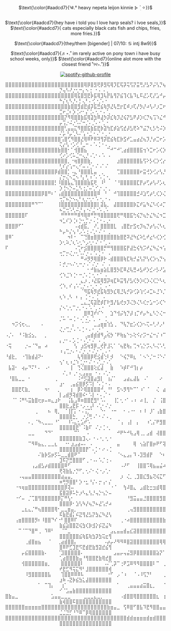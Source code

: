 <div align="center">

$\text{\color{#aadcd7}{༄.° heavy nepeta leijon kinnie ⊱  ۫ ׅ ✧}}$

$\text{\color{#aadcd7}{hey have i told you I love harp seals? i lvoe seals,}}$
$\text{\color{#aadcd7}{ cats especially black cats fish and chips, fries, more fries.}}$

$\text{\color{#aadcd7}{they/them [bigender] | 07/10: ♋︎ intj 8w9}}$

$\text{\color{#aadcd7}{♬⋆.˚ im rarely active on pony town i have busy school weeks, only}}$
$\text{\color{#aadcd7}{online alot more with the closest friend ˚୨୧⋆.˚}}$

[![spotify-github-profile](https://spotify-github-profile.kittinanx.com/api/view?uid=31zagpfr6pvi7t6x6m2d3nsey5fi&cover_image=true&theme=novatorem&show_offline=false&background_color=273a34&interchange=true&bar_color=7cb6a3&bar_color_cover=false)](https://github.com/kittinan/spotify-github-profile)

⣿⣿⣿⣿⣿⣿⣿⣿⣿⣿⣿⣿⣿⣿⣿⣿⣿⣿⣿⣿⣿⣿⣿⣿⢿⡿⣿⣻⢟⡿⣻⢯⢿⡹⣏⢯⡽⢭⢫⡝⣭⢛⡜⣣⠝⡬⢣⡙⢦⡙⢤⠣⠜⡐⢂⠒⡄⠢⢐⠀⠂⠄⠠⢀⠀
⣿⣿⣿⣿⣿⣿⣿⣿⣿⣿⣿⣿⣿⣿⣿⣿⣿⣿⣿⣿⣿⢿⣯⣿⣻⣟⡷⣯⢿⣹⢧⡟⣧⢻⡝⣮⢹⢎⣧⠹⣆⠯⣜⡡⢏⡜⣡⠚⡤⠓⡌⢆⠣⡘⠄⡃⢄⠃⠄⢊⠐⡈⠄⠂⠀
⣿⣿⣿⣿⣿⣿⣿⣿⣿⣿⣿⣿⣿⣿⣿⣿⣿⣿⣿⣷⣿⣿⣻⣾⣟⣾⡽⣯⣛⣮⢷⡻⣜⢧⣛⡖⣏⠾⡰⢏⡜⡳⡜⠴⢣⠜⡰⣉⠖⣉⠖⣈⠆⡱⢈⠔⠂⡌⢈⠄⢂⠐⠠⠈⡀
⣿⣿⣿⣿⣿⣿⣿⣿⣿⣿⣿⣿⣿⣿⣿⣿⣿⣿⡝⠻⢿⣿⣿⣷⣯⢿⣽⣳⠿⣼⡳⡽⣎⢷⡹⣜⢮⡝⣣⠟⡼⡱⢎⡙⢦⢩⠱⣌⠚⡤⢩⡐⠬⡐⠡⠌⠒⡈⠄⡈⠄⠂⢁⠐⠀
⣿⣿⣿⣿⣿⣿⣿⣿⣿⣿⣿⣿⣿⣿⣿⣿⣿⣿⢃⣤⣤⣍⠻⣿⣿⣯⣷⣯⣟⡷⣽⢳⣏⡾⣵⢫⣞⡼⣣⢟⠵⠙⣬⡙⢆⡣⢓⠬⡱⠌⡥⠘⡤⢁⠣⠌⢡⠐⣈⠐⠠⠁⠂⡀⠂
⣿⣿⣿⣿⣿⣿⣿⣿⣿⣿⣿⣿⣿⣿⣿⣿⣿⢡⣿⢋⠻⣿⣿⣜⢿⠿⠟⠿⠽⢻⡽⣟⣮⢷⣏⡷⣫⠞⣁⣤⣴⣜⢦⡹⡘⡴⣉⠖⡡⢍⡔⢣⠐⡡⢊⠘⣀⠒⠠⠈⠄⡁⠂⠄⡀
⣿⣿⣿⣿⣿⣿⣿⣿⣿⣿⣿⣿⣿⣿⣿⣿⣷⣿⣿⠂⠁⢺⣿⣿⣦⠀⠀⠀⠀⠀⠀⠉⠚⠉⠚⢁⣴⣾⣿⣿⣿⣯⢲⠱⣉⠖⡡⢎⡱⢊⠔⡡⢊⠥⣈⠒⢄⡘⠠⢁⠂⠄⠡⠀⠄
⣿⣿⣿⣿⣿⣿⣿⣿⣿⣿⣿⣿⣿⣿⣿⣿⣿⣿⣿⡀⠐⢶⣿⣿⣿⣷⡀⠀⠀⠀⠀⠀⠀⠀⣰⣿⣿⣿⣿⣿⣿⣧⢫⠕⡣⢎⡱⢊⡔⢃⠎⡔⢡⠒⢄⠊⠤⠠⢁⠂⠌⠠⠁⠌⠀
⣿⣿⣿⣿⣿⣿⣿⣿⣿⣿⣿⣿⣿⣿⣿⡿⣾⣿⣿⡁⠠⣄⠘⣿⣿⣿⣇⣤⠀⢀⠀⠀⠀⠀⢉⣿⣿⣿⣿⣿⣿⠖⣭⢚⡱⢊⡔⢣⡘⡌⡒⢌⠢⣉⠢⠘⡄⢃⠰⠈⠄⠡⢈⠐⡀
⣿⣿⣿⣿⣿⣿⣿⣿⣿⣿⣿⣿⣿⣿⣿⡃⠸⣿⣿⣧⣄⢹⣿⣿⣿⣷⣯⢟⠀⠸⠃⠀⠀⠈⠘⣿⣿⣿⣿⣿⣏⡟⡴⢋⡴⢣⠜⡡⢆⡱⢘⠢⡑⠤⣁⠣⢐⡈⠤⢁⠊⡐⢀⠂⡀
⣿⣿⣿⣿⣿⣿⣿⣿⣿⣿⣿⡿⣿⠛⠆⠁⢠⣾⣿⣿⣿⣿⣿⣿⣿⣿⣿⣿⠿⠀⠘⠀⠀⠚⢹⣿⣿⣿⣿⣿⣚⠼⣱⢋⡴⢃⢎⡱⢌⢒⡉⠦⡑⠢⢄⠃⢆⡐⢂⠂⠡⠐⡀⠂⠄
⣿⣿⣿⣿⣿⣿⣿⣿⠛⠙⠉⠁⠀⠀⠀⠀⢸⣿⣿⣿⣿⣿⣿⣿⣿⣿⣿⣿⡇⣽⣧⡀⠀⣼⣿⣿⣿⣿⣿⡷⣍⠞⣥⠳⣌⠣⢎⠴⡉⠦⣉⢒⠡⢃⠬⡘⢠⠐⠌⣈⠐⠡⢀⠡⠀
⣿⣿⣿⣿⣿⣿⠏⠀⠀⠀⠀⠀⠀⠀⠀⠀⠀⠛⠛⠛⠛⠛⠿⠻⢿⠿⠛⡛⠻⣿⣿⣿⣿⣿⢟⠛⢿⣿⣯⢓⢮⡙⢦⡓⣌⠳⣌⠲⣉⠲⣁⠎⡱⢈⠆⡑⢂⡉⡐⠠⢈⠐⠠⢀⠂
⣿⣿⣿⡿⠋⠁⠀⠀⠀⠀⠀⠀⠀⠀⠀⠀⠀⠀⠀⠀⠀⠠⢴⣾⣯⡀⠀⠜⡀⣿⣿⣿⣿⣇⠀⢠⣿⣟⡖⣫⢖⡹⢦⡙⡴⢣⢌⠣⢆⠓⡤⠓⡌⢢⠘⡠⠡⢐⠠⢁⠂⠌⠐⠀⡀
⣿⠿⠁⠀⠀⠀⠀⠀⠀⠀⠀⠀⠀⠀⠀⠀⠀⠀⠀⠲⠇⠂⠀⠉⢙⣿⣶⣿⣿⣿⣿⣿⣿⣿⣷⣿⣟⠽⣜⠳⣎⠵⣃⠞⣔⠣⢎⡱⢊⡱⢂⠵⡈⢆⠡⢂⠑⡠⢂⠂⠌⠐⠈⡀⠄
⠏⠀⠀⠀⠀⠀⠀⠀⠀⠀⠀⠀⠀⠀⠀⠀⠀⠀⠀⠀⠀⠠⢉⠖⣪⣿⣿⣿⣿⣿⡛⠛⢻⣿⣿⣿⣯⡟⣼⣓⢮⢳⡩⠞⣌⠳⣌⠲⢡⢒⡉⡒⢌⡐⢂⠡⠌⡐⠠⠈⠄⡁⠂⠀⠄
⠀⠀⠀⠀⠀⠀⠀⠀⠀⠀⠀⠀⠀⠀⠀⠀⠀⠀⠀⠀⠀⠀⠀⠛⠴⡻⡻⢿⣿⡿⠗⠠⣾⣿⣿⣿⢷⣏⢷⡚⣬⢣⡝⢣⢎⡱⢢⡙⢢⠅⡚⡐⠢⠌⢂⠒⡐⠠⠁⠌⡐⠀⠌⠀⠄
⠀⠀⠀⠀⠀⠀⠀⠀⠀⠀⠀⠀⠀⠀⠀⠀⠀⠀⠀⠀⠀⠀⠀⠀⠀⠂⠚⣷⣦⣶⣵⣇⣿⣻⡳⣏⠿⣜⢧⣛⠴⣣⠞⡱⣊⠔⡣⠜⣡⢊⠱⣈⠱⢈⠂⠒⡈⠄⡁⢂⠐⠈⠀⠄⠀
⠀⠀⠀⠀⠀⠀⠀⠀⠀⠀⠀⠀⠀⠀⠀⠀⠀⠀⠀⠀⠀⠀⠀⣄⡰⢀⠰⣜⣯⢿⣻⡽⢶⣏⠷⣭⢻⡜⣣⢎⡳⡱⢎⡱⢌⢎⡑⠣⢆⢊⠱⡀⠎⢠⠡⢁⡐⠠⠐⡀⠂⢈⠀⠄⠂
⠀⠀⠀⠀⠀⠀⠀⠀⠀⠀⠀⠀⠀⠀⠀⠀⠀⠀⠀⠀⠀⠀⠀⠈⠻⣯⢷⡻⣞⣯⢷⣻⡳⣎⢿⣘⢧⡚⡵⢊⡵⢱⢊⠴⣉⠦⣘⠱⡈⢆⠱⢀⠣⠀⠆⢠⠀⡁⠂⠄⢈⠀⠠⠀⠀
⠀⠀⠀⠀⠀⠀⠀⠀⠀⠀⠀⠀⠀⠀⠀⠀⠀⠀⠀⠀⠀⠀⠀⣀⣄⣈⢯⣽⣟⡾⡏⠗⣻⡜⣧⢞⡲⡹⢌⡳⢌⠣⢎⡒⣡⠒⡡⢎⠑⡌⠢⢁⢂⠉⡐⡀⠂⠄⠡⠈⡀⠄⠂⠀⠁
⠀⠀⠀⠀⠀⠀⠀⠀⠀⠀⠀⠀⠀⠀⠀⠀⠀⠀⠀⠀⠀⠀⠀⠀⣿⠿⣹⠞⠎⠑⠀⠀⣱⠙⢺⡬⢳⡙⡼⢰⡉⠞⡤⠓⣄⠣⡑⢌⠒⡈⠥⠈⠤⢈⠐⠠⠁⠌⡀⢁⠀⠄⠀⡁⠀
⠀⠀⠲⡩⢪⢖⢄⡀⠀⠀⠀⠄⠀⠀⠀⠀⠀⠀⠀⠀⢠⠀⠀⠈⠈⠁⠀⣀⣠⣶⣶⢱⣣⢀⠀⠙⢧⡙⣖⡡⢎⡱⠢⢍⠤⢃⠜⡠⠃⢌⡐⢉⡐⠠⠈⠄⡁⠂⠄⠂⢀⠂⠁⢀⠀
⠠⡈⠄⠀⠘⠨⣷⣪⣢⡀⠀⠀⡀⠀⠀⠀⠀⠀⠀⠀⠀⠀⠀⠀⢀⣤⣾⣾⣾⠻⣠⢮⡳⠈⠟⢷⣦⠑⡢⢕⠪⡔⡩⠒⣌⠒⡌⠰⠉⡄⡐⠂⠄⡡⢈⠐⠠⢁⠂⠌⠀⠄⢈⠀⠀
⠐⢭⠀⠀⠀⠀⡐⠤⠈⠙⣤⠀⠴⠀⠀⠀⠀⠀⠀⠀⠀⢣⠀⣰⣫⢶⣻⡿⣀⢞⡟⣸⢅⠁⠈⢦⣟⢷⡄⢉⠲⢡⡑⡩⢄⠣⢌⠡⢃⠰⢠⢉⡐⠄⠂⠌⡐⢀⠂⠌⡐⠈⡀⠄⠂
⠘⣾⣗⡀⠀⠐⢹⣷⣾⣼⠝⠂⠀⠀⠀⠀⠀⠀⠀⠀⠀⠀⢧⢻⣿⣿⡿⢟⣪⣾⢑⠇⡺⠀⠀⠑⢮⡙⠿⣆⠀⠁⠢⠑⡈⠒⠨⠑⠌⢢⠁⢆⠰⣈⠱⢈⡐⠂⠌⠐⠠⢁⡐⠠⢁
⠀⣧⣽⠂⠀⢴⡤⠙⠍⠃⠄⠀⠠⠂⠀⠀⠀⠀⠀⠀⡇⠀⢙⢌⣿⣿⣿⢕⣎⣼⠀⠀⣷⠀⠀⠱⡾⠏⠚⢹⡆⡴⠀⠀⠀⠀⠀⠀⠀⠀⠌⡀⠆⢀⠂⢄⣠⣤⣤⠀⠂⠄⠠⢁⠂
⠀⠘⣿⣧⣀⣀⠀⠂⠀⠀⠀⠀⠀⠀⠀⢀⠀⠀⠀⠀⠀⠀⠨⠚⡫⣽⣿⣴⣻⡇⠀⢰⡌⠁⠀⠀⣠⣴⣄⣼⣧⠀⠠⠁⠀⠀⠀⠔⠀⣰⠂⠀⢀⣤⣮⣿⡿⡫⠩⡇⠈⠄⡁⠂⠄
⠀⠀⣿⣿⣟⢏⣷⡀⠀⠀⠀⠀⠲⠂⠀⠀⡀⠀⠀⠀⡆⠀⡿⠕⢿⣿⣿⣿⣿⠚⡀⠘⠃⠀⣫⠢⡻⢻⠓⠉⠁⠰⠁⠈⠀⠀⢌⠀⣴⡇⣠⣾⡻⢽⣾⣿⠮⠂⠡⡇⠐⠠⢀⠁⠂
⠀⠀⠈⠁⠨⠛⠣⣭⣷⣿⢖⡶⠤⠶⣄⣰⠗⠀⠀⢨⣧⣠⠿⠶⣿⣿⣟⣻⠃⠡⠄⠀⠀⢸⡁⢂⠐⠁⠠⠰⠀⠴⢸⡀⠀⡌⠀⢨⣿⣿⣿⣗⣠⣟⡯⠐⡠⠠⢠⠇⠠⢁⠂⠌⡐
⠀⠀⠀⠀⠀⠀⠀⠀⠀⢀⠀⠀⠀⠦⠀⢿⡀⠀⠈⢸⡏⡅⠐⠠⢨⡉⠁⠀⠀⠑⠂⠀⠐⠒⠀⠀⠂⠠⠐⠂⠀⠆⠸⠀⡸⠁⢠⣷⣿⣿⣿⣿⣿⣓⡀⠀⡐⡨⢛⠠⠁⠂⠌⠠⢀
⠀⠀⠀⠀⠀⠀⠀⠄⡀⠈⠳⢄⣀⣀⡀⠘⠁⠀⠀⠸⠡⣄⣂⣡⠞⠡⠀⠀⠀⠀⠀⠀⠀⠀⠈⢠⠀⢠⡇⠀⡄⠀⠀⠰⢁⡌⠟⣻⣿⣿⣿⣿⣿⣿⣟⠁⠨⣷⠏⠀⠌⡐⢈⠐⡀
⠀⠀⠀⠀⠀⠀⠀⣀⣀⠀⠀⠀⠙⠙⠁⠀⠀⠀⠀⠀⠀⠉⠁⠀⠀⠄⠀⠀⠀⠀⠀⠀⠀⠀⠚⠟⠓⠚⢧⣠⢿⢀⡀⣠⣾⠀⢼⣿⣿⣿⣿⣿⣿⣿⣿⣷⣹⢄⠄⠐⠠⠐⡀⢂⠐
⠀⠀⠀⠀⠀⠀⠀⠉⠻⠿⣦⣄⡀⣀⣀⣆⠀⠀⠐⠂⣰⣠⣴⠤⠄⠀⠄⠀⠀⠀⠀⠀⠀⠀⣤⠀⠀⠀⠀⢿⠀⢢⣵⡏⣿⡶⠟⠋⢽⣿⣿⣿⣿⣿⣿⣿⣿⡟⠁⠄⡁⠂⠔⠠⢈
⠀⠀⠀⠀⠀⠀⠀⠀⠀⠀⠌⣷⡷⣫⡶⡫⠥⣀⣀⣾⣿⠟⠉⠀⠀⠀⠀⠁⠀⠀⠀⠀⠀⠀⠈⠢⣄⣠⡄⠹⠠⣹⣻⣾⡟⠀⠀⠑⠆⣹⠯⡝⣛⣿⣿⣿⠋⢀⠐⠠⠄⠡⡈⢐⠠
⠀⠀⠀⠀⠀⠀⠀⠀⢠⣠⣾⣣⡴⣾⣿⣿⣿⣿⠿⠋⠀⠀⠀⠀⠀⠀⠀⠀⠀⠀⠀⠀⠀⠀⠀⠠⠜⠋⠀⠀⢸⣿⣿⠩⢿⣦⣤⣬⠴⢟⢽⣷⣧⡐⡙⠋⡀⢂⠌⠂⢌⠐⡠⢁⠂
⠀⠀⠀⠀⠠⢤⣤⣤⣿⣿⣿⣿⣿⣿⣿⣿⣿⣴⣤⣤⡀⠀⠀⠀⠀⠀⠀⠀⠀⠀⠀⠀⠀⠀⠀⡰⠀⢌⡀⢀⣹⣿⣎⣻⣦⢝⢮⣍⠋⠶⢛⡻⣿⣿⠃⡱⠐⣂⠘⡌⠄⡒⢠⠂⡌
⠀⠀⠀⠐⠲⢶⣶⣿⣿⣿⣿⣿⣿⣿⣿⣿⣿⣿⡿⢽⠤⠀⠀⠀⠀⠀⠀⠀⠀⠀⠀⠀⠐⠈⠀⠀⢳⠼⣿⣄⠀⣠⣾⣗⣒⣲⣾⢿⣿⣯⣿⣽⡿⠥⡓⡰⠣⣄⢣⡘⢤⡑⢢⡑⠤
⠀⠀⠀⠐⠊⠤⠀⡈⢉⣿⢻⣿⣿⣿⣿⣿⡿⡍⠛⢣⠂⠀⠀⠀⠀⠀⠀⠀⠀⠀⠀⠀⠀⠀⠀⠀⠀⠘⣻⣭⣤⣤⣘⣿⣿⣿⣿⣻⣿⣿⣿⣿⡿⠂⣱⢣⠳⡜⢦⡙⠦⣜⢡⡚⠴
⠀⠀⠀⠀⠀⣀⣆⣄⡈⠛⢦⣿⣿⣿⣿⢿⠂⣀⣀⣶⣤⡀⠀⠀⠀⠀⠀⠀⠀⠀⠀⠀⠀⠀⠀⠀⠀⢀⢤⣻⣿⣿⣿⣿⣿⣿⣿⣿⣿⠯⣷⣟⣾⡅⠮⣝⢻⣜⣣⡝⣳⣌⠳⣜⢣
⠀⠀⠀⢠⣶⣿⣿⣿⣿⡻⠆⠸⣿⣿⠙⠎⠐⠃⣿⣿⠿⠏⠀⠀⠀⠀⠀⠀⠀⠀⠀⠀⠀⠀⠀⢀⠐⠴⣿⣿⣿⣿⣿⣿⣿⣿⣿⣿⣷⣷⣮⣵⣿⣿⣝⢮⣳⢎⡷⣺⡕⡮⣝⣬⠳
⠀⠀⠀⠀⠉⠈⠉⠙⣿⠛⢀⠀⠹⠿⠃⠀⠀⠈⠉⣀⠀⠀⠀⠀⠀⠀⠀⠀⠀⠀⠀⠀⣠⣄⣤⣤⣾⣤⣎⣽⣿⣿⣿⣿⣿⣿⣿⣿⣿⣿⣿⣿⣿⣿⣿⣮⢷⣯⢷⣳⡽⣳⢭⣖⢻
⠀⠀⠀⠀⠀⠀⢀⣾⣿⣶⣦⠀⠀⠈⠀⠀⢀⣴⣾⣿⣿⡄⠀⠀⠀⠀⠀⠀⠀⠀⠠⡴⡤⠜⠻⠻⠿⣿⣽⣿⣿⣿⣿⣿⣿⣿⣿⢿⢿⣿⠿⠟⣋⣹⣟⠫⣟⣾⣟⣷⣻⣽⣞⣮⢻
⠀⠀⠀⠀⠀⡤⣮⣿⣿⣿⣿⣷⠄⠀⠀⠀⠈⣹⣿⣿⣿⣿⣿⠄⠀⠀⠀⠀⠀⠀⠀⠀⠀⣠⣤⡤⢤⣬⣻⡿⣿⣿⣿⣿⣿⣿⣵⡝⠁⢁⣴⣿⣿⣿⣷⣤⠘⢻⣿⣿⣟⣷⢿⣞⣿
⠀⠀⠀⠀⠀⢺⣿⣿⣿⣿⣿⣿⣶⡀⠀⠀⠀⣿⣿⣿⣿⣿⣿⠇⠀⠀⠀⠀⠀⠀⠠⠌⢁⡽⠉⢐⠟⣩⠿⠻⠻⣿⣿⣿⣿⠇⠉⠀⢀⠞⣟⣋⠻⢭⣍⠻⠃⣸⣿⣿⣿⣿⣿⣿⢾
⠀⠀⠀⠀⠀⠀⠸⣻⣿⣿⣿⣿⣿⣧⠀⠀⠀⢹⣿⣿⠿⠿⠿⠧⠀⠀⠀⠀⠀⠀⠀⠐⠋⠀⡠⠈⠰⠀⠀⠈⠠⠸⢫⡙⠃⠀⠀⠀⢀⣰⠷⠠⣝⡷⣮⣳⣅⣼⣿⣿⣿⣿⣿⣿⣿
⠀⠀⠀⠀⠀⠀⠀⠀⠀⠀⠁⠀⠉⢹⡄⠀⠀⢰⠁⠀⠀⠀⠀⠀⠀⠀⠀⠀⠀⠀⠀⠀⠀⠀⠁⠀⠀⢀⣤⣤⣤⣴⣭⣿⣆⡀⠀⠀⠈⠊⠈⣡⣤⣷⣿⣿⣿⣿⣿⣿⣿⣿⣿⣿⣿
⣿⣷⣤⣀⠀⠀⠀⠀⠀⠀⠀⠀⠀⠀⣡⣤⣤⣀⣀⣀⠀⠀⠀⠀⣀⣀⣀⣄⣀⡀⠀⠀⠀⠀⠀⠠⣾⣿⣿⢿⣿⣿⣿⣿⣿⣿⣆⠀⢰⣷⢾⣿⣿⠯⣿⣿⣿⣿⣿⣿⣿⣿⣿⣿⣿
⣿⣿⣿⣿⣿⣿⣶⣶⣶⣶⣶⣿⣿⣿⣿⣿⣿⣿⣿⣿⣿⣿⣿⣿⣿⣿⣿⣿⣿⣿⣿⣷⣶⣤⣀⠀⢫⠿⣿⠋⣿⣧⠹⣟⠻⣿⣿⣤⣤⣈⣈⣙⡋⠘⠙⠿⠉⡿⢿⣿⣿⣿⣿⣿⣿
⣿⣿⣿⣿⣿⣿⣿⣿⣿⣿⣿⣿⣿⣿⣿⣿⣿⣿⣿⣿⣿⣿⣿⣿⣿⣿⣿⣿⣿⣿⣿⣿⣿⣿⣿⣿⣿⣾⣾⣶⣶⣶⣶⣾⣶⣾⣿⣿⣿⣿⣿⣿⣿⣿⣿⣿⣿⣿⣿⣿⣿⣿⣿⣿⣿

</p>
